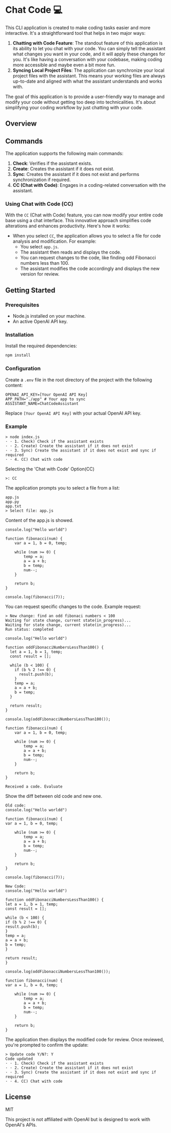 
# Chat Code 💻

This CLI application is created to make coding tasks easier and more interactive. It's a straightforward tool that helps in two major ways:


1. **Chatting with Code Feature**: The standout feature of this application is its ability to let you chat with your code. You can simply tell the assistant what changes you want in your code, and it will apply these changes for you. It's like having a conversation with your codebase, making coding more accessible and maybe even a bit more fun.
2. **Syncing Local Project Files**: The application can synchronize your local project files with the assistant. This means your working files are always up-to-date and aligned with what the assistant understands and works with.

The goal of this application is to provide a user-friendly way to manage and modify your code without getting too deep into technicalities. It's about simplifying your coding workflow by just chatting with your code.

## Overview


## Commands

The application supports the following main commands:

1. **Check**: Verifies if the assistant exists.
2. **Create**: Creates the assistant if it does not exist.
3. **Sync**: Creates the assistant if it does not exist and performs synchronization if required.
4. **CC (Chat with Code)**: Engages in a coding-related conversation with the assistant.

### Using Chat with Code (CC)

With the `CC` (Chat with Code) feature, you can now modify your entire code base using a chat interface. This innovative approach simplifies code alterations and enhances productivity. Here's how it works:

- When you select `CC`, the application allows you to select a file for code analysis and modification. For example:
    - You select `app.js`.
    - The assistant then reads and displays the code.
    - You can request changes to the code, like finding odd Fibonacci numbers less than 100.
    - The assistant modifies the code accordingly and displays the new version for review.

## Getting Started

### Prerequisites
- Node.js installed on your machine.
- An active OpenAI API key.

### Installation
Install the required dependencies:
```bash
npm install
```

### Configuration
Create a `.env` file in the root directory of the project with the following content:
```env
OPENAI_API_KEY=[Your OpenAI API Key]
APP_PATH="./app" # Your app to sync
ASSISTANT_NAME=ChatCodeAssistant
```
Replace `[Your OpenAI API Key]` with your actual OpenAI API key.

### Example


```
> node index.js
· · 1. Check) Check if the assistant exists
· · 2. Create) Create the assistant if it does not exist
· · 3. Sync) Create the assistant if it does not exist and sync if required
· · 4. CC) Chat with code
```
Selecting the 'Chat with Code' Option(CC)
```
>: CC
```

The application prompts you to select a file from a list:
```
app.js
app.py
app.txt
> Select file: app.js
```
Content of the app.js is showed.
```
console.log("Hello worldd")

function fibonacci(num) {
    var a = 1, b = 0, temp;

    while (num >= 0) {
        temp = a;
        a = a + b;
        b = temp;
        num--;
    }

    return b;
}

console.log(fibonacci(7));
```

You can request specific changes to the code. Example request:

```
> New change: find an odd fibonaci numbers < 100
Waiting for state change, current state(in_progress)...
Waiting for state change, current state(in_progress)...
Run status: completed

console.log("Hello worldd")

function oddFibonacciNumbersLessThan100() {
  let a = 1, b = 1, temp;
  const result = [];
  
  while (b < 100) {
    if (b % 2 !== 0) {
      result.push(b);
    }
    temp = a;
    a = a + b;
    b = temp;
  }
  
  return result;
}

console.log(oddFibonacciNumbersLessThan100());

function fibonacci(num) {
    var a = 1, b = 0, temp;

    while (num >= 0) {
        temp = a;
        a = a + b;
        b = temp;
        num--;
    }

    return b;
}

Received a code. Evaluate

```
Show the diff between old code and new one.
```
Old code:
console.log("Hello worldd")

function fibonacci(num) {
var a = 1, b = 0, temp;

    while (num >= 0) {
        temp = a;
        a = a + b;
        b = temp;
        num--;
    }

    return b;
}

console.log(fibonacci(7));

New Code:
console.log("Hello worldd")

function oddFibonacciNumbersLessThan100() {
let a = 1, b = 1, temp;
const result = [];

while (b < 100) {
if (b % 2 !== 0) {
result.push(b);
}
temp = a;
a = a + b;
b = temp;
}

return result;
}

console.log(oddFibonacciNumbersLessThan100());

function fibonacci(num) {
var a = 1, b = 0, temp;

    while (num >= 0) {
        temp = a;
        a = a + b;
        b = temp;
        num--;
    }

    return b;
}
```
The application then displays the modified code for review. Once reviewed, you're prompted to confirm the update:
```
> Update code Y/N?: Y
Code updated
· · 1. Check) Check if the assistant exists
· · 2. Create) Create the assistant if it does not exist
· · 3. Sync) Create the assistant if it does not exist and sync if required
· · 4. CC) Chat with code
```

## License
MIT

This project is not affiliated with OpenAI but is designed to work with OpenAI's APIs.
